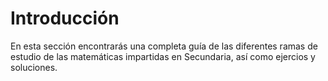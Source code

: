 # Introducción

En esta sección encontrarás una completa guía de las diferentes ramas de estudio de las matemáticas impartidas en Secundaria, así como ejercios y soluciones.
